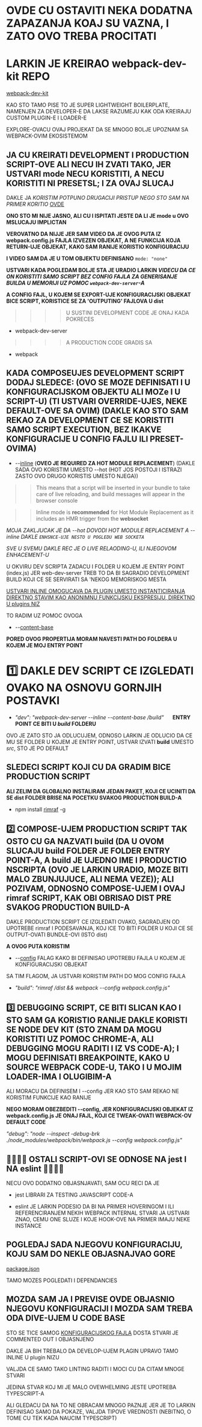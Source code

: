 # OVDE CU OSTAVITI NEKA DODATNA ZAPAZANJA KOAJ SU VAZNA, I ZATO OVO TREBA PROCITATI

# LARKIN JE KREIRAO webpack-dev-kit REPO

[webpack-dev-kit](https://github.com/TheLarkInn/webpack-developer-kit)

KAO STO TAMO PISE TO JE SUPER LIGHTWEIGHT BOILERPLATE, NAMENJEN ZA DEVELOPER-E DA LAKSE RAZUMEJU KAK ODA KREIRAJU CUSTOM PLUGIN-E I LOADER-E

EXPLORE-OVACU OVAJ PROJEKAT DA SE MNOGO BOLJE UPOZNAM SA WEBPACK-OVIM EKOSISTEMOM

## JA CU KREIRATI DEVELOPMENT I PRODUCTION SCRIPT-OVE ALI NECU IH ZVATI TAKO, JER USTVARI mode NECU KORISTITI, A NECU KORISTITI NI PRESETSL; I ZA OVAJ SLUCAJ

DAKLE JA *KORISTIM POTPUNO DRUGACIJI PRISTUP NEGO STO SAM NA PRIMER KORITIO* [OVDE](https://github.com/Rade58/insta_pwa_cloneW/blob/master/package.json)

**ONO STO MI NIJE JASNO, ALI CU I ISPITATI JESTE DA LI JE mode u OVO MSLUCAJU IMPLICTAN**

**VEROVATNO DA NIJJE JER SAM VIDEO DA JE OVOG PUTA IZ webpack.config.js FAJLA IZVEZEN OBJEKAT, A NE FUNKCIJA KOJA RETURN-UJE OBJEKAT, KAKO SAM RANIJE KORISTIO KONFIGURACIJU**

**I VIDEO SAM DA JE U TOM OBJEKTU DEFINISANO** `mode: "none"`

**USTVARI KADA POGLEDAM BOLJE STA JE URADIO LARKIN *VIDECU DA CE ON KORISTITI SAMO SCRIPT BEZ CONFIG FAJLA ZA GENERISANJE BUILDA U MEMORIJI UZ POMOC `webpack-dev-server`-A***

**A CONFIG FAJL, U KOJEM SE EXPORT-UJE KONFIGURACIJSKI OBJEKAT BICE SCRIPT, KORISTICE SE ZA 'OUTPUTING' FAJLOVA U dist**

>>>> U SUSTINI DEVELOPMENT CODE JE ONAJ KADA POKRECES

- webpack-dev-server

>>>> A PRODUCTION CODE GRADIS SA

- webpack

## KADA COMPOSEUJES DEVELOPMENT SCRIPT DODAJ SLEDECE: (OVO SE MOZE DEFINISATI I U KONFIGURACIJSKOM OBJEKTU ALI MOZe I U SCRIPT-U) (TI USTVARI OVERRIDE-UJES, NEKE DEFAULT-OVE SA OVIM) (DAKLE KAO STO SAM REKAO ZA DEVELOPMENT CE SE KORISTITI SAMO SCRIPT EXECUTION, BEZ IKAKVE KONFIGURACIJE U CONFIG FAJLU ILI PRESET-OVIMA)

- --[inline](https://webpack.js.org/configuration/dev-server/#devserverinline) (**OVEO JE REQUIRED ZA HOT MODULE REPLACEMENT**) (DAKLE SADA OVO KORISTIM UMESTO --hot (HOT JOS POSTOJI I ISTRAZI ZASTO OVO DRUGO KORISTIS UMESTO NJEGA))

>> This means that a script will be inserted in your bundle to take care of live reloading, and build messages will appear in the browser console

>> Inline mode is **recommended** for Hot Module Replacement as it includes an HMR trigger from the **websocket**

*MOJA ZAKLJUCAK JE DA --hot DOVODI HOT MODULE REPLACEMENT A --inline DAKLE `ENHSNCE-UJE NESTO U POGLEDU WEB SOCKETA`*

*SVE U SVEMU DAKLE REC JE O LIVE RELAODING-U, ILI NJEGOVOM ENHACEMENT-U*

U OKVIRU DEV SCRIPTA ZADACU I FOLDER U KOJEM JE ENTRY POINT (index.js) JER web-dev-server TREB TO DA BI SAGRADIO DEVELOPMENT BUILD KOJI CE SE SERVIRATI SA 'NEKOG MEMORISKOG MESTA

[USTVARI INLINE OMOGUCAVA DA PLUGIN UMESTO INSTANTICIRANJA DIREKTNO STAVIM KAO ANONIMNU FUNKCIJSKU EKSPRESIJU, DIREKTNO U plugins NIZ](https://github.com/TheLarkInn/webpack-developer-kit#whats-in-the-config)

TO RADIM UZ POMOC OVOGA

- --[content-base](https://webpack.js.org/configuration/dev-server/#devservercontentbase)

**PORED OVOG PROPERTIJA MORAM NAVESTI PATH DO FOLDERA U KOJEM JE MOJ ENTRY POINT**

# :one: DAKLE DEV SCRIPT CE IZGLEDATI OVAKO NA OSNOVU GORNJIH POSTAVKI

- *"dev": "webpack-dev-server --inline --content-base /build"* &nbsp;&nbsp;&nbsp;&nbsp; **ENTRY POINT CE BITI U *build* FOLDERU**

OVO JE ZATO STO JA ODLUCUJEM, ODNOSO LARKIN JE ODLUCIO DA CE MU SE FOLDER U KOJEM JE ENTRY POINT, USTVAR IZVATI **build** UMESTO *src*, STO JE PO DEFAULT

## SLEDECI SCRIPT KOJI CU DA GRADIM BICE PRODUCTION SCRIPT

**ALI ZELIM DA GLOBALNO INSTALIRAM JEDAN PAKET, KOJI CE UCINITI DA SE dist FOLDER BRISE NA POCETKU SVAKOG PRODUCTION BUILD-A**

- npm install [rimraf](https://www.npmjs.com/package/rimraf) -g

## :two: COMPOSE-UJEM PRODUCTION SCRIPT TAK OSTO CU GA NAZVATI build (DA U OVOM SLUCAJU build FOLDER JE FOLDER ENTRY POINT-A, A build JE UJEDNO IME I PRODUCTIO NSCRIPTA (OVO JE LARKIN URADIO, MOZE BITI MALO ZBUNJUJUCE, ALI NEMA VEZE)); ALI POZIVAM, ODNOSNO COMPOSE-UJEM I OVAJ rimraf SCRIPT, KAK OBI OBRISAO DIST PRE SVAKOG PRODUCTION BUILD-A

DAKLE PRODUCTION SCRIPT CE IZGLEDATI OVAKO, SAGRADJEN OD UPOTREBE rimraf I PODESAVANJA, KOJ ICE TO BITI FOLDER U KOJI CE SE OUTPUT-OVATI BUNDLE-OVI (ISTO dist)

**A OVOG PUTA KORISTIM** 

- --[config](https://webpack.js.org/api/cli/) FALAG KAKO BI DEFINISAO UPOTREBU FAJLA U KOJEM JE  KONFIGURACIJSKI OBJEKAT

SA TIM FLAGOM, JA USTVARI KORISTIM PATH DO MOG CONFIG FAJLA

- *"build": "rimraf /dist && webpack --config webpack.config.js"*

## :three: DEBUGGING SCRIPT, CE BITI SLICAN KAO I STO SAM GA KORISTIO RANIJE DAKLE KORISTI SE NODE DEV KIT (STO ZNAM DA MOGU KORISTITI UZ POMOC CHROME-A, ALI DEBUGGING MOGU RADITI I IZ VS CODE-A); I MOGU DEFINISATI BREAKPOINTE, KAKO U SOURCE WEBPACK CODE-U, TAKO I U MOJIM LOADER-IMA I OLUGIBIM-A

ALI MORACU DA DEFINISEM I --config JER KAO STO SAM REKAO NE KORISTIM FUNKCIJE KAO RANIJE

**NEGO MORAM OBEZBEDITI --config, JER KONFIGURACIJSKI OBJEKAT IZ webpack.config.js JE ONAJ FAJL, KOJI CE TWEAK-OVATI WEBPACK-OV DEFAULT CODE**

*"debug": "node --inspect -debug-brk ./node_modules/webpack/bin/webpack.js --config webpack.config.js"*

## :running::running::running::running: OSTALI SCRIPT-OVI SE ODNOSE NA jest I NA eslint :running::running::running::running:

NECU OVO DODATNO OBJASNJAVATI, SAM OCU RECI DA JE

- jest LIBRARI ZA TESTING JAVASCRIPT CODE-A

- eslint JE LARKIN PODESIO DA BI NA PRIMER HOVERINGOM I ILI REFERENCIRANJEM NEKIH WEBPACK INTERNAL STVARI JA USTVARI ZNAO, CEMU ONE SLUZE I KOJE HOOK-OVE NA PRIMER IMAJU NEKE INSTANCE

## POGLEDAJ SADA NJEGOVU KONFIGURACIJU, KOJU SAM DO NEKLE OBJASNAJVAO GORE

[package.json](https://github.com/TheLarkInn/webpack-developer-kit/blob/master/package.json)

TAMO MOZES POGLEDATI I DEPENDANCIES

## MOZDA SAM JA I PREVISE OVDE OBJASNIO NJEGOVU KONFIGURACIJI I MOZDA SAM TREBA ODA DIVE-UJEM U CODE BASE

STO SE TICE SAMOG [KONFIGURACIJSKOG FAJLA]() DOSTA STVARI JE COMMENTED OUT I OBJASNJENO

DAKLE JA BIH TREBALO DA DEVELOP-UJEM PLAGIN UPRAVO TAMO INLINE U plugin NIZU

VALJDA CE SAMO TAKO LINTING RADITI I MOCI CU DA CITAM MNOGE STVARI

JEDINA STVAR KOJ MI JE MALO OVEWHELMING JESTE UPOTREBA TYPESCRIPT-A

ALI GLEDACU DA NA TO NE OBRACAM MNOGO PAZNJE JER JE TO LARKIN DEFINISAO SAMO DA POKAZE, VALJDA TIPOVE VREDNOSTI (NEBITNO, O TOME CU TEK KADA NAUCIM TYPESCRIPT)